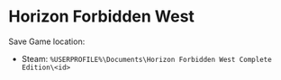 # Horizon Forbidden West

Save Game location:
- Steam: `%USERPROFILE%\Documents\Horizon Forbidden West Complete Edition\<id>`
